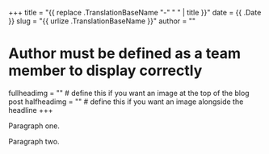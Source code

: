 +++
title = "{{ replace .TranslationBaseName "-" " " | title }}"
date = {{ .Date }}
slug = "{{ urlize .TranslationBaseName }}"
author = ""
# Author must be defined as a team member to display correctly
fullheadimg = "" # define this if you want an image at the top of the blog post
halfheadimg = "" # define this if you want an image alongside the headline
+++

<!--
  The first two paragraphs will be used in the post list.
-->
Paragraph one.

Paragraph two.

<!--
  Everything else will only be shown in the full post.
-->
